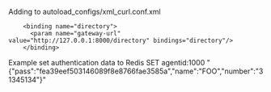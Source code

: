 Adding to autoload_configs/xml_curl.conf.xml

```
    <binding name="directory">
      <param name="gateway-url" value="http://127.0.0.1:8000/directory" bindings="directory"/>
    </binding>
```
Example set authentication data to Redis
SET agentid:1000 "{\"pass\":\"fea39eef503146089f8e8766fae3585a\",\"name\":\"FOO\",\"number\":\"31345134\"}"
